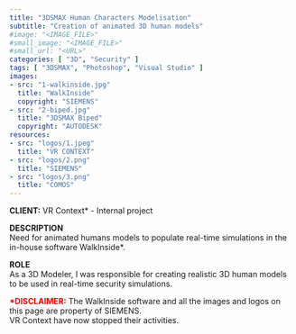 ```yaml
---
title: "3DSMAX Human Characters Modelisation"
subtitle: "Creation of animated 3D human models"
#image: "<IMAGE_FILE>"
#small_image: "<IMAGE_FILE>"
#small_url: "<URL>"
categories: [ "3D", "Security" ]
tags: [ "3DSMAX", "Photoshop", "Visual Studio" ]
images:
- src: "1-walkinside.jpg"
  title: "WalkInside"
  copyright: "SIEMENS"
- src: "2-biped.jpg"
  title: "3DSMAX Biped"
  copyright: "AUTODESK"
resources:
- src: "logos/1.jpeg"
  title: "VR CONTEXT"
- src: "logos/2.png"
  title: "SIEMENS"
- src: "logos/3.png"
  title: "COMOS"
---
```


<b>CLIENT:</b> VR Context* - Internal project<br>

<b>DESCRIPTION</b><br>
Need for animated humans models to populate real-time simulations in the in-house software WalkInside*.<br>

<b>ROLE</b><br>
As a 3D Modeler, I was responsible for creating realistic 3D human models to be used in real-time security simulations.<br>

<b style="color: red;">*DISCLAIMER:</b> The WalkInside software and all the images and logos on this page are property of SIEMENS.<br>
VR Context have now stopped their activities.<br>
